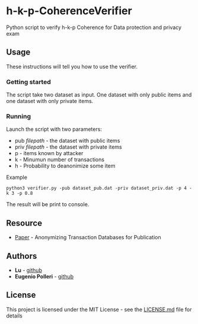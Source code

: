 # h-k-p-CoherenceVerifier 

Python script to verify h-k-p Coherence for Data protection and privacy exam

## Usage

These instructions will tell you how to use the verifier.

### Getting started

The script take two dataset as input. One dataset with only public items and one dataset with only private items.

### Running

Launch the script with two parameters:
* pub _filepath_ - the dataset with public items
* priv _filepath_ - the dataset with private items
* p - items known by attacker
* k - Minumun number of transactions
* h - Probability to deanonimize some item

Example

```
python3 verifier.py -pub dataset_pub.dat -priv dataset_priv.dat -p 4 -k 3 -p 0.8
```

The result will be print to console.

## Resource

* [Paper](https://www.cs.sfu.ca/~wangk/pub/kdd455-xu.pdf) - Anonymizing Transaction Databases for Publication

## Authors

* **Lu** - [github](https://github.com/Killuaa27)
* **Eugenio Polleri** - [github](https://github.com/eugep)

## License

This project is licensed under the MIT License - see the [LICENSE.md](LICENSE.md) file for details
